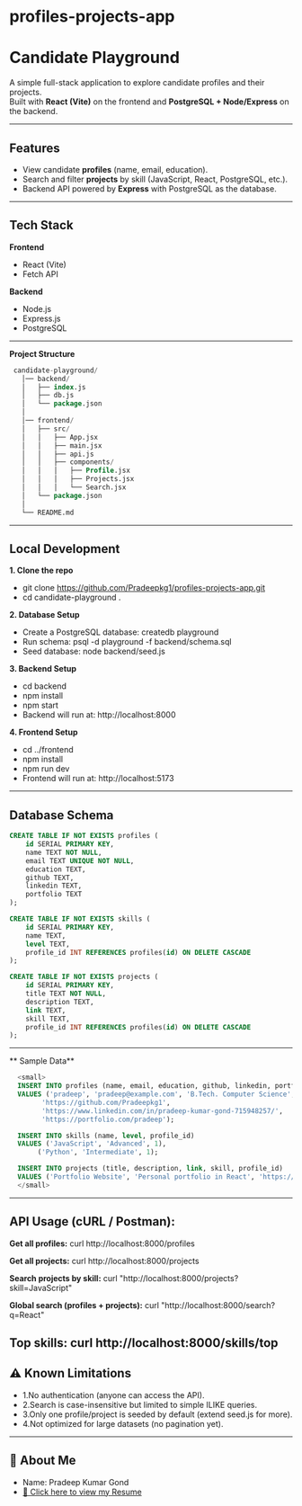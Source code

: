 # profiles-projects-app
# Candidate Playground

A simple full-stack application to explore candidate profiles and their projects.  
Built with **React (Vite)** on the frontend and **PostgreSQL + Node/Express** on the backend.

---

## Features

- View candidate **profiles** (name, email, education).
- Search and filter **projects** by skill (JavaScript, React, PostgreSQL, etc.).
- Backend API powered by **Express** with PostgreSQL as the database.

---

## Tech Stack

**Frontend**
- React (Vite)
- Fetch API

**Backend**
- Node.js
- Express.js
- PostgreSQL

---
**Project Structure**
```sql
 candidate-playground/
   │── backend/              
   │   ├── index.js          
   │   ├── db.js             
   │   └── package.json
   │
   │── frontend/             
   │   ├── src/
   │   │   ├── App.jsx
   │   │   ├── main.jsx
   │   │   ├── api.js
   │   │   ├── components/
   │   │   │   ├── Profile.jsx
   │   │   │   ├── Projects.jsx
   │   │   │   └── Search.jsx
   │   └── package.json
   │
   └── README.md
  ```
---

## Local Development
**1. Clone the repo**
 - git clone https://github.com/Pradeepkg1/profiles-projects-app.git 
 - cd candidate-playground .
   
**2. Database Setup**
 - Create a PostgreSQL database: createdb playground
 - Run schema: psql -d playground -f backend/schema.sql
 - Seed database: node backend/seed.js 
   
**3. Backend Setup**
 - cd backend
 - npm install
 - npm start
 - Backend will run at: http://localhost:8000 

**4. Frontend Setup**
 - cd ../frontend
 - npm install
 - npm run dev
 - Frontend will run at: http://localhost:5173 
  --- 
## Database Schema

```sql
CREATE TABLE IF NOT EXISTS profiles (
    id SERIAL PRIMARY KEY,
    name TEXT NOT NULL,
    email TEXT UNIQUE NOT NULL,
    education TEXT,
    github TEXT,
    linkedin TEXT,
    portfolio TEXT
);

CREATE TABLE IF NOT EXISTS skills (
    id SERIAL PRIMARY KEY,
    name TEXT,
    level TEXT,
    profile_id INT REFERENCES profiles(id) ON DELETE CASCADE
);

CREATE TABLE IF NOT EXISTS projects (
    id SERIAL PRIMARY KEY,
    title TEXT NOT NULL,
    description TEXT,
    link TEXT,
    skill TEXT,
    profile_id INT REFERENCES profiles(id) ON DELETE CASCADE
);
```
---
** Sample Data**
```sql
  <small>
  INSERT INTO profiles (name, email, education, github, linkedin, portfolio)
  VALUES ('pradeep', 'pradeep@example.com', 'B.Tech. Computer Science',
        'https://github.com/Pradeepkg1',
        'https://www.linkedin.com/in/pradeep-kumar-gond-715948257/',
        'https://portfolio.com/pradeep');

  INSERT INTO skills (name, level, profile_id)
  VALUES ('JavaScript', 'Advanced', 1),
       ('Python', 'Intermediate', 1);

  INSERT INTO projects (title, description, link, skill, profile_id)
  VALUES ('Portfolio Website', 'Personal portfolio in React', 'https://portfolio.com', 'JavaScript', 1);
  </small>
```
   ---


## API Usage (cURL / Postman):

  **Get all profiles:**
    curl http://localhost:8000/profiles

  **Get all projects:**
     curl http://localhost:8000/projects

  **Search projects by skill:**
    curl "http://localhost:8000/projects?skill=JavaScript"

  **Global search (profiles + projects):**
    curl "http://localhost:8000/search?q=React"

  **Top skills:**
    curl http://localhost:8000/skills/top
---


## ⚠️ Known Limitations
  - 1.No authentication (anyone can access the API).
  - 2.Search is case-insensitive but limited to simple ILIKE queries.
  - 3.Only one profile/project is seeded by default (extend seed.js for more).
  - 4.Not optimized for large datasets (no pagination yet).

---

## 👤 About Me
- Name: Pradeep Kumar Gond  
- [📄 Click here to view my Resume](https://drive.google.com/file/d/1sfhnNHpvbUFcGyDE0CsvewxDQzWNYcVE/view?usp=sharing)  



